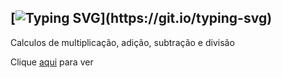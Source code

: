 [![Typing SVG](https://readme-typing-svg.demolab.com?font=Silkscreen&size=22&pause=970&color=F7DC00&background=FFB10427&vCenter=true&width=475&lines=Opera%C3%A7%C3%B5es+b%C3%A1sicas+da+aritm%C3%A9tica_;%2B+-+x+%C3%B7_)](https://git.io/typing-svg)
---
Calculos de multiplicação, adição, subtração e divisão

Clique [aqui](https://edozz42.github.io/Aritmetica/) para ver
